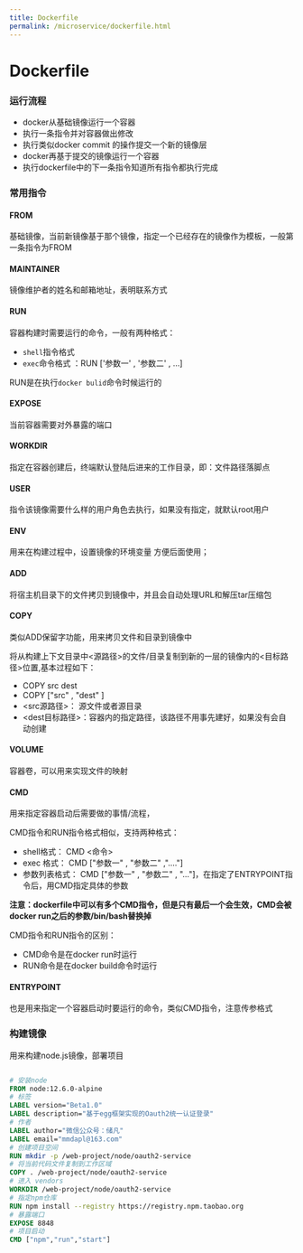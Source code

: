 ```yaml
---
title: Dockerfile
permalink: /microservice/dockerfile.html
---
```


# Dockerfile

### 运行流程

- docker从基础镜像运行一个容器
- 执行一条指令并对容器做出修改
- 执行类似docker commit 的操作提交一个新的镜像层
- docker再基于提交的镜像运行一个容器
- 执行dockerfile中的下一条指令知道所有指令都执行完成

### 常用指令

#### FROM

基础镜像，当前新镜像基于那个镜像，指定一个已经存在的镜像作为模板，一般第一条指令为FROM

#### MAINTAINER

镜像维护者的姓名和邮箱地址，表明联系方式

#### RUN

容器构建时需要运行的命令，一般有两种格式：

- `shell`指令格式
- `exec`命令格式 ：RUN ['参数一' , '参数二' , ...]

RUN是在执行`docker bulid`命令时候运行的

#### EXPOSE

当前容器需要对外暴露的端口

#### WORKDIR

指定在容器创建后，终端默认登陆后进来的工作目录，即：文件路径落脚点

#### USER

指令该镜像需要什么样的用户角色去执行，如果没有指定，就默认root用户

#### ENV

用来在构建过程中，设置镜像的环境变量 方便后面使用；

#### ADD

将宿主机目录下的文件拷贝到镜像中，并且会自动处理URL和解压tar压缩包

#### COPY

类似ADD保留字功能，用来拷贝文件和目录到镜像中

将从构建上下文目录中<源路径>的文件/目录复制到新的一层的镜像内的<目标路径>位置,基本过程如下：

- COPY src dest
- COPY ["src" , "dest" ]
- <src源路径>： 源文件或者源目录
- <dest目标路径>：容器内的指定路径，该路径不用事先建好，如果没有会自动创建

#### VOLUME

容器卷，可以用来实现文件的映射

#### CMD

用来指定容器启动后需要做的事情/流程，

CMD指令和RUN指令格式相似，支持两种格式：

- shell格式： CMD <命令>
- exec 格式： CMD ["参数一" , "参数二" ,"...."]
- 参数列表格式： CMD ["参数一" , "参数二" ,  "..."]，在指定了ENTRYPOINT指令后，用CMD指定具体的参数

**注意：dockerfile中可以有多个CMD指令，但是只有最后一个会生效，CMD会被docker run之后的参数/bin/bash替换掉**

CMD指令和RUN指令的区别：

- CMD命令是在docker run时运行
- RUN命令是在docker build命令时运行

#### ENTRYPOINT

也是用来指定一个容器启动时要运行的命令，类似CMD指令，注意传参格式

### 构建镜像

用来构建node.js镜像，部署项目

```dockerfile

# 安装node
FROM node:12.6.0-alpine
# 标签
LABEL version="Beta1.0"
LABEL description="基于egg框架实现的Oauth2统一认证登录"
# 作者
LABEL author="微信公众号：储凡"
LABEL email="mmdapl@163.com"
# 创建项目空间
RUN mkdir -p /web-project/node/oauth2-service
# 将当前代码文件复制到工作区域
COPY . /web-project/node/oauth2-service
# 进入 vendors
WORKDIR /web-project/node/oauth2-service
# 指定npm仓库
RUN npm install --registry https://registry.npm.taobao.org
# 暴露端口
EXPOSE 8848
# 项目启动
CMD ["npm","run","start"]

```
